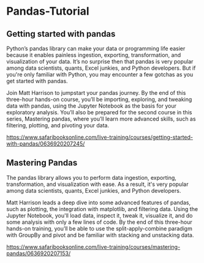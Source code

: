 # Pandas-Tutorial

## Getting started with pandas
Python’s pandas library can make your data or programming life easier because it enables painless ingestion, exporting, transformation, and visualization of your data. It’s no surprise then that pandas is very popular among data scientists, quants, Excel junkies, and Python developers. But if you're only familiar with Python, you may encounter a few gotchas as you get started with pandas.

Join Matt Harrison to jumpstart your pandas journey. By the end of this three-hour hands-on course, you’ll be importing, exploring, and tweaking data with pandas, using the Jupyter Notebook as the basis for your exploratory analysis. You’ll also be prepared for the second course in this series, Mastering pandas, where you’ll learn more advanced skills, such as filtering, plotting, and pivoting your data.

https://www.safaribooksonline.com/live-training/courses/getting-started-with-pandas/0636920207245/
## Mastering Pandas

The pandas library allows you to perform data ingestion, exporting, transformation, and visualization with ease. As a result, it's very popular among data scientists, quants, Excel junkies, and Python developers.

Matt Harrison leads a deep dive into some advanced features of pandas, such as plotting, the integration with matplotlib, and filtering data. Using the Jupyter Notebook, you'll load data, inspect it, tweak it, visualize it, and do some analysis with only a few lines of code. By the end of this three-hour hands-on training, you’ll be able to use the split-apply-combine paradigm with GroupBy and pivot and be familiar with stacking and unstacking data.

https://www.safaribooksonline.com/live-training/courses/mastering-pandas/0636920207153/
